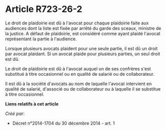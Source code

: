 # Article R723-26-2

Le droit de plaidoirie est dû à l'avocat pour chaque plaidoirie faite aux audiences dont la liste est fixée par arrêté du
garde des sceaux, ministre de la justice. A défaut de plaidoirie, est considéré comme ayant plaidé l'avocat représentant la
partie à l'audience. 

Lorsque plusieurs avocats plaident pour une seule partie, il est dû un droit par avocat plaidant. Si un avocat plaide pour
plusieurs parties, un seul droit est dû. 

Le droit de plaidoirie est dû à l'avocat auquel un de ses confrères s'est substitué à titre occasionnel ou en qualité de
salarié ou de collaborateur. 

Il est dû à la société d'avocats au nom de laquelle l'avocat intervient en qualité de salarié, d'associé ou de collaborateur
ou à laquelle il se substitue à titre occasionnel.

**Liens relatifs à cet article**

_Créé par_:

  - Décret n°2014-1704 du 30 décembre 2014 - art. 1
